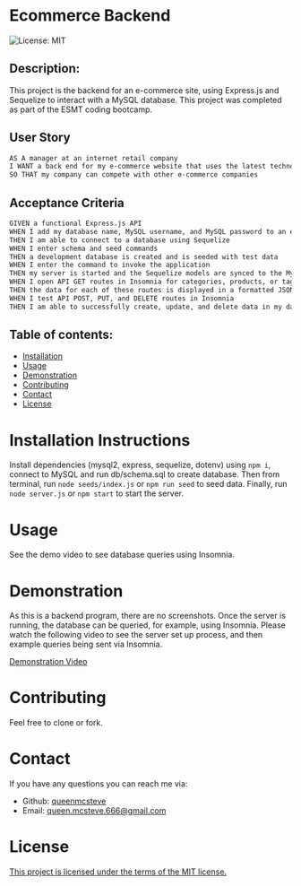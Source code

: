 # Ecommerce Backend

![License: MIT](https://img.shields.io/badge/License-MIT-yellow.svg)

## Description:

This project is the backend for an e-commerce site, using Express.js and Sequelize to interact with a MySQL database. This project was completed as part of the ESMT coding bootcamp.

## User Story

```md
AS A manager at an internet retail company
I WANT a back end for my e-commerce website that uses the latest technologies
SO THAT my company can compete with other e-commerce companies
```

## Acceptance Criteria

```md
GIVEN a functional Express.js API
WHEN I add my database name, MySQL username, and MySQL password to an environment variable file
THEN I am able to connect to a database using Sequelize
WHEN I enter schema and seed commands
THEN a development database is created and is seeded with test data
WHEN I enter the command to invoke the application
THEN my server is started and the Sequelize models are synced to the MySQL database
WHEN I open API GET routes in Insomnia for categories, products, or tags
THEN the data for each of these routes is displayed in a formatted JSON
WHEN I test API POST, PUT, and DELETE routes in Insomnia
THEN I am able to successfully create, update, and delete data in my database
```

## Table of contents:

- [Installation](#installation)
- [Usage](#usage)
- [Demonstration](#demonstration)
- [Contributing](#contributing)
- [Contact](#contact)
- [License](#license)

# Installation Instructions

Install dependencies (mysql2, express, sequelize, dotenv) using `npm i`, connect to MySQL and run db/schema.sql to create database. Then from terminal, run `node seeds/index.js` or `npm run seed` to seed data. Finally, run `node server.js` or `npm start` to start the server.

# Usage

See the demo video to see database queries using Insomnia.

# Demonstration

As this is a backend program, there are no screenshots. Once the server is running, the database can be queried, for example, using Insomnia. Please watch the following video to see the server set up process, and then example queries being sent via Insomnia.

[Demonstration Video](https://watch.screencastify.com/v/LxSVKuURzqtTbWjHcoVO)

# Contributing

Feel free to clone or fork.

# Contact

If you have any questions you can reach me via:

- Github: [queenmcsteve](https://github.com/queenmcsteve)
- Email: [queen.mcsteve.666@gmail.com](mailto:queen.mcsteve.666@gmail.com)

# License

[This project is licensed under the terms of the MIT license.](https://opensource.org/licenses/MIT)
